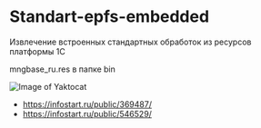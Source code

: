 # Standart-epfs-embedded
Извлечение встроенных стандартных обработок из ресурсов платформы 1С

mngbase_ru.res в папке bin

![Image of Yaktocat](https://github.com/kuzyara/Standart-epfs/blob/master/2019-12-24_11-12-17.png?raw=true)

* https://infostart.ru/public/369487/
* https://infostart.ru/public/546529/
